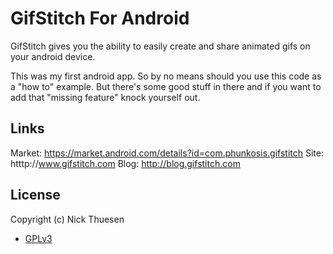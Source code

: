 # GifStitch For Android

GifStitch gives you the ability to easily create and share animated gifs on your android device.

This was my first android app.  So by no means should you use this code as a "how to" example.  But there's
some good stuff in there and if you want to add that "missing feature" knock yourself out.

## Links
Market: https://market.android.com/details?id=com.phunkosis.gifstitch
Site: htttp://www.gifstitch.com
Blog: http://blog.gifstitch.com

## License
Copyright (c) Nick Thuesen

* [GPLv3](http://www.gnu.org/copyleft/gpl.html)
